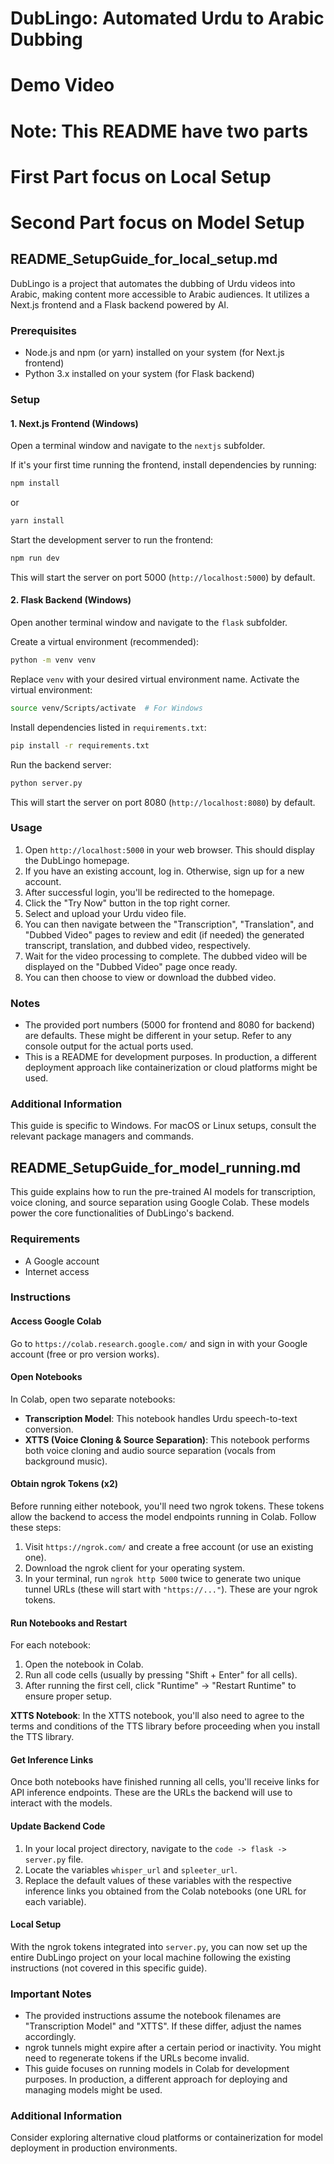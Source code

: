 # DubLingo: Automated Urdu to Arabic Dubbing

# Demo Video


# Note: This README have two parts
# First Part focus on Local Setup
# Second Part focus on Model Setup 

## README_SetupGuide_for_local_setup.md

DubLingo is a project that automates the dubbing of Urdu videos into Arabic, making content more accessible to Arabic audiences. It utilizes a Next.js frontend and a Flask backend powered by AI.

### Prerequisites

- Node.js and npm (or yarn) installed on your system (for Next.js frontend)
- Python 3.x installed on your system (for Flask backend)

### Setup

#### 1. Next.js Frontend (Windows)

Open a terminal window and navigate to the `nextjs` subfolder.

If it's your first time running the frontend, install dependencies by running:

```bash
npm install
```

or

```bash
yarn install
```

Start the development server to run the frontend:

```bash
npm run dev
```

This will start the server on port 5000 (`http://localhost:5000`) by default.

#### 2. Flask Backend (Windows)

Open another terminal window and navigate to the `flask` subfolder.

Create a virtual environment (recommended):

```bash
python -m venv venv
```

Replace `venv` with your desired virtual environment name. Activate the virtual environment:

```bash
source venv/Scripts/activate  # For Windows
```

Install dependencies listed in `requirements.txt`:

```bash
pip install -r requirements.txt
```

Run the backend server:

```bash
python server.py
```

This will start the server on port 8080 (`http://localhost:8080`) by default.

### Usage

1. Open `http://localhost:5000` in your web browser. This should display the DubLingo homepage.
2. If you have an existing account, log in. Otherwise, sign up for a new account.
3. After successful login, you'll be redirected to the homepage.
4. Click the "Try Now" button in the top right corner.
5. Select and upload your Urdu video file.
6. You can then navigate between the "Transcription", "Translation", and "Dubbed Video" pages to review and edit (if needed) the generated transcript, translation, and dubbed video, respectively.
7. Wait for the video processing to complete. The dubbed video will be displayed on the "Dubbed Video" page once ready.
8. You can then choose to view or download the dubbed video.

### Notes

- The provided port numbers (5000 for frontend and 8080 for backend) are defaults. These might be different in your setup. Refer to any console output for the actual ports used.
- This is a README for development purposes. In production, a different deployment approach like containerization or cloud platforms might be used.

### Additional Information

This guide is specific to Windows. For macOS or Linux setups, consult the relevant package managers and commands.

## README_SetupGuide_for_model_running.md

This guide explains how to run the pre-trained AI models for transcription, voice cloning, and source separation using Google Colab. These models power the core functionalities of DubLingo's backend.

### Requirements

- A Google account
- Internet access

### Instructions

#### Access Google Colab

Go to `https://colab.research.google.com/` and sign in with your Google account (free or pro version works).

#### Open Notebooks

In Colab, open two separate notebooks:

- **Transcription Model**: This notebook handles Urdu speech-to-text conversion.
- **XTTS (Voice Cloning & Source Separation)**: This notebook performs both voice cloning and audio source separation (vocals from background music).

#### Obtain ngrok Tokens (x2)

Before running either notebook, you'll need two ngrok tokens. These tokens allow the backend to access the model endpoints running in Colab. Follow these steps:

1. Visit `https://ngrok.com/` and create a free account (or use an existing one).
2. Download the ngrok client for your operating system.
3. In your terminal, run `ngrok http 5000` twice to generate two unique tunnel URLs (these will start with `"https://..."`). These are your ngrok tokens.

#### Run Notebooks and Restart

For each notebook:

1. Open the notebook in Colab.
2. Run all code cells (usually by pressing "Shift + Enter" for all cells).
3. After running the first cell, click "Runtime" -> "Restart Runtime" to ensure proper setup.

**XTTS Notebook**:
In the XTTS notebook, you'll also need to agree to the terms and conditions of the TTS library before proceeding when you install the TTS library.

#### Get Inference Links

Once both notebooks have finished running all cells, you'll receive links for API inference endpoints. These are the URLs the backend will use to interact with the models.

#### Update Backend Code

1. In your local project directory, navigate to the `code -> flask -> server.py` file.
2. Locate the variables `whisper_url` and `spleeter_url`.
3. Replace the default values of these variables with the respective inference links you obtained from the Colab notebooks (one URL for each variable).

#### Local Setup

With the ngrok tokens integrated into `server.py`, you can now set up the entire DubLingo project on your local machine following the existing instructions (not covered in this specific guide).

### Important Notes

- The provided instructions assume the notebook filenames are "Transcription Model" and "XTTS". If these differ, adjust the names accordingly.
- ngrok tunnels might expire after a certain period or inactivity. You might need to regenerate tokens if the URLs become invalid.
- This guide focuses on running models in Colab for development purposes. In production, a different approach for deploying and managing models might be used.

### Additional Information

Consider exploring alternative cloud platforms or containerization for model deployment in production environments.